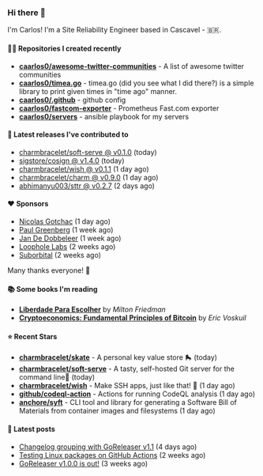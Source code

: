 ### Hi there 👋

I'm Carlos! I'm a Site Reliability Engineer based in Cascavel - 🇧🇷.

#### 👨‍💻 Repositories I created recently
- **[caarlos0/awesome-twitter-communities](https://github.com/caarlos0/awesome-twitter-communities)** - A list of awesome twitter communities
- **[caarlos0/timea.go](https://github.com/caarlos0/timea.go)** - timea.go (did you see what I did there?) is a simple library to print given times in &#34;time ago&#34; manner.
- **[caarlos0/.github](https://github.com/caarlos0/.github)** - github config
- **[caarlos0/fastcom-exporter](https://github.com/caarlos0/fastcom-exporter)** - Prometheus Fast.com exporter
- **[caarlos0/servers](https://github.com/caarlos0/servers)** - ansible playbook for my servers

#### 🚀 Latest releases I've contributed to


- [charmbracelet/soft-serve @ v0.1.0](https://github.com/charmbracelet/soft-serve/releases/tag/v0.1.0) (today)
- [sigstore/cosign @ v1.4.0](https://github.com/sigstore/cosign/releases/tag/v1.4.0) (today)
- [charmbracelet/wish @ v0.1.1](https://github.com/charmbracelet/wish/releases/tag/v0.1.1) (1 day ago)
- [charmbracelet/charm @ v0.9.0](https://github.com/charmbracelet/charm/releases/tag/v0.9.0) (1 day ago)
- [abhimanyu003/sttr @ v0.2.7](https://github.com/abhimanyu003/sttr/releases/tag/v0.2.7) (2 days ago)

#### ❤️ Sponsors
- [Nicolas Gotchac](https://github.com/ngotchac) (1 day ago)
- [Paul Greenberg](https://github.com/greenpau) (1 week ago)
- [Jan De Dobbeleer](https://github.com/JanDeDobbeleer) (1 week ago)
- [Loophole Labs](https://github.com/loopholelabs) (2 weeks ago)
- [Suborbital](https://github.com/suborbital) (2 weeks ago)

Many thanks everyone! 🙏

#### 📚 Some books I'm reading
- **[Liberdade Para Escolher](https://www.goodreads.com/book/show/17238591-liberdade-para-escolher)** by _Milton Friedman_
- **[Cryptoeconomics: Fundamental Principles of Bitcoin](https://www.goodreads.com/book/show/56919322-cryptoeconomics)** by _Eric Voskuil_

#### ⭐ Recent Stars


- **[charmbracelet/skate](https://github.com/charmbracelet/skate)** - A personal key value store 🛼 (today)
- **[charmbracelet/soft-serve](https://github.com/charmbracelet/soft-serve)** - A tasty, self-hosted Git server for the command line🍦 (today)
- **[charmbracelet/wish](https://github.com/charmbracelet/wish)** - Make SSH apps, just like that! 💫 (1 day ago)
- **[github/codeql-action](https://github.com/github/codeql-action)** - Actions for running CodeQL analysis (1 day ago)
- **[anchore/syft](https://github.com/anchore/syft)** - CLI tool and library for generating a Software Bill of Materials from container images and filesystems (1 day ago)

#### 📄 Latest posts
- [Changelog grouping with GoReleaser v1.1](https://carlosbecker.com/posts/goreleaser-changelog-groups/) (4 days ago)
- [Testing Linux packages on GitHub Actions](https://carlosbecker.com/posts/linux-pkgs-github-actions/) (2 weeks ago)
- [GoReleaser v1.0.0 is out!](https://carlosbecker.com/posts/goreleaser-v1/) (3 weeks ago)
